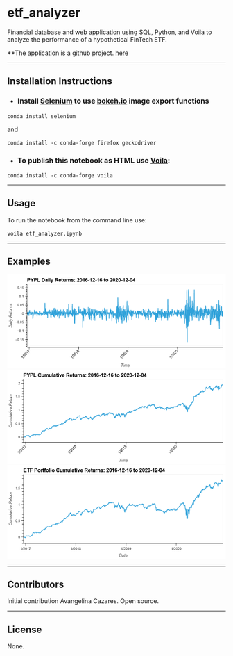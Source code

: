 # etf_analyzer
Financial database and web application using SQL, Python, and Voila to analyze the performance of a hypothetical FinTech ETF.

**The application is a github project. [here](https://github.com/avangelinac/etf_analyzer)

---
## Installation Instructions
- ### Install [Selenium](https://selenium-python.readthedocs.io/) to use [bokeh.io](https://docs.bokeh.org/en/latest/) image export functions
```shell
conda install selenium
```
and
```shell
conda install -c conda-forge firefox geckodriver
```
- ### To publish this notebook as HTML use [Voila](https://voila.readthedocs.io/en/stable/index.html):
```shell 
conda install -c conda-forge voila
```

---
## Usage
To run the notebook from the command line use:
```shell
voila etf_analyzer.ipynb
```

---
## Examples
![PYPL Daily Returns](Images/pypl_daily_returns.png)
![PYPL Cumulative Returns](Images/pypl_cumulative_returns.png)
![ETF Portfolio](Images/etf_portfolio_cumulative_returns.png)

---
## Contributors
Initial contribution Avangelina Cazares. Open source.

---
## License
None.
